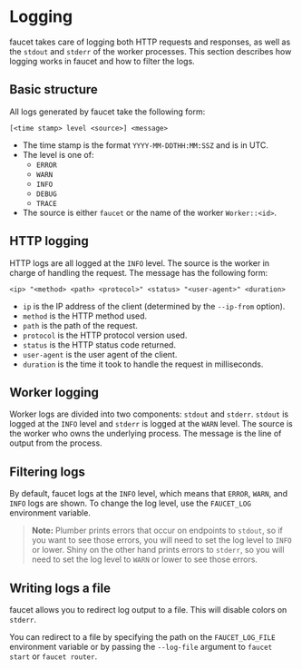# Logging

faucet takes care of logging both HTTP requests and responses, as well as
the `stdout` and `stderr` of the worker processes. This section describes
how logging works in faucet and how to filter the logs.

## Basic structure

All logs generated by faucet take the following form:

```
[<time stamp> level <source>] <message>
```

 - The time stamp is the format `YYYY-MM-DDTHH:MM:SSZ` and is in UTC.
 - The level is one of:
    - `ERROR`
    - `WARN`
    - `INFO`
    - `DEBUG`
    - `TRACE`
 - The source is either `faucet` or the name of the worker `Worker::<id>`.


## HTTP logging

HTTP logs are all logged at the `INFO` level. The source is the worker in
charge of handling the request. The message has the following form:

```
<ip> "<method> <path> <protocol>" <status> "<user-agent>" <duration>
```

 - `ip` is the IP address of the client (determined by the `--ip-from` option).
 - `method` is the HTTP method used.
 - `path` is the path of the request.
 - `protocol` is the HTTP protocol version used.
 - `status` is the HTTP status code returned.
 - `user-agent` is the user agent of the client.
 - `duration` is the time it took to handle the request in milliseconds.

## Worker logging

Worker logs are divided into two components: `stdout` and `stderr`.
`stdout` is logged at the `INFO` level and `stderr` is logged at the `WARN`
level. The source is the worker who owns the underlying process. The message
is the line of output from the process.

## Filtering logs

By default, faucet logs at the `INFO` level, which means that `ERROR`,
`WARN`, and `INFO` logs are shown. To change the log level, use the
`FAUCET_LOG` environment variable.

> **Note:** Plumber prints errors that occur on endpoints to `stdout`, so
> if you want to see those errors, you will need to set the log level to
> `INFO` or lower. Shiny on the other hand prints errors to `stderr`, so
> you will need to set the log level to `WARN` or lower to see those errors.

## Writing logs a file

faucet allows you to redirect log output to a file. This will disable colors
on `stderr`.

You can redirect to a file by specifying the path on the `FAUCET_LOG_FILE`
environment variable or by passing the `--log-file` argument to `faucet start`
or `faucet router`.

